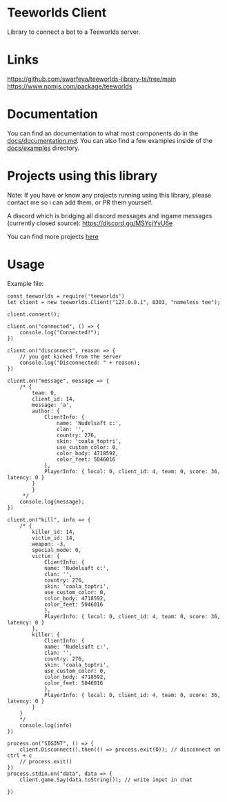 # Teeworlds Client
Library to connect a bot to a Teeworlds server.


# Links
https://github.com/swarfeya/teeworlds-library-ts/tree/main
https://www.npmjs.com/package/teeworlds


# Documentation
You can find an documentation to what most components do in the [docs/documentation.md](https://github.com/swarfeya/teeworlds-library-ts/blob/main/docs/documentation.md).
You can also find a few examples inside of the [docs/examples](https://github.com/swarfeya/teeworlds-library-ts/tree/main/docs/examples) directory.

# Projects using this library
Note: If you have or know any projects running using this library, please contact me so i can add them, or PR them yourself.

A discord which is bridging all discord messages and ingame messages (currently closed source): https://discord.gg/MSYcjYvU6e

You can find more projects [here](https://github.com/swarfeya/teeworlds-library-ts/blob/main/docs/documentation.md#projects-using-this-library)

# Usage
Example file:
```
const teeworlds = require('teeworlds')
let client = new teeworlds.Client("127.0.0.1", 8303, "nameless tee");

client.connect();

client.on("connected", () => {
	console.log("Connected!");
})

client.on("disconnect", reason => {
	// you got kicked from the server
	console.log("Disconnected: " + reason);
})

client.on("message", message => {
	/* {
		team: 0,
		client_id: 14,
		message: 'a',
		author: {
			ClientInfo: {
				name: 'Nudelsaft c:',
				clan: '',
				country: 276,
				skin: 'coala_toptri',
				use_custom_color: 0,
				color_body: 4718592,
				color_feet: 5046016
			},
			PlayerInfo: { local: 0, client_id: 4, team: 0, score: 36, latency: 0 }
		}
		}
	 */
	console.log(message);
})

client.on("kill", info => {
	/* {
		killer_id: 14,
		victim_id: 14,
		weapon: -3,
		special_mode: 0,
		victim: {
			ClientInfo: {
			name: 'Nudelsaft c:',
			clan: '',
			country: 276,
			skin: 'coala_toptri',
			use_custom_color: 0,
			color_body: 4718592,
			color_feet: 5046016
			},
			PlayerInfo: { local: 0, client_id: 4, team: 0, score: 36, latency: 0 }
		},
		killer: {
			ClientInfo: {
			name: 'Nudelsaft c:',
			clan: '',
			country: 276,
			skin: 'coala_toptri',
			use_custom_color: 0,
			color_body: 4718592,
			color_feet: 5046016
			},
			PlayerInfo: { local: 0, client_id: 4, team: 0, score: 36, latency: 0 }
		}
	}
	*/
	console.log(info)
})

process.on("SIGINT", () => {
	client.Disconnect().then(() => process.exit(0)); // disconnect on ctrl + c
	// process.exit()
})
process.stdin.on("data", data => {
	client.game.Say(data.toString()); // write input in chat
	
})
```
